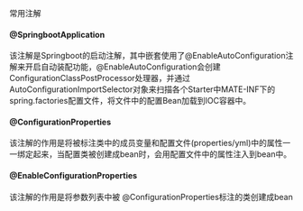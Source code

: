 常用注解

#### @SpringbootApplication

该注解是Springboot的启动注解，其中嵌套使用了@EnableAutoConfiguration注解来开启自动装配功能，@EnableAutoConfiguration会创建ConfigurationClassPostProcessor处理器，并通过AutoConfigurationImportSelector对象来扫描各个Starter中MATE-INF下的spring.factories配置文件，将文件中的配置Bean加载到IOC容器中。

#### @ConfigurationProperties

该注解的作用是将被标注类中的成员变量和配置文件(properties/yml)中的属性一一绑定起来，当配置类被创建成bean时，会用配置文件中的属性注入到bean中。

#### @EnableConfigurationProperties

该注解的作用是将参数列表中被 @ConfigurationProperties标注的类创建成bean